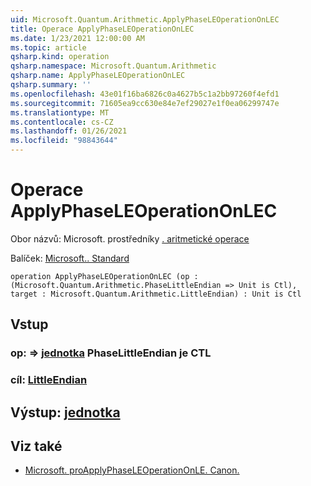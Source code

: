 ```yaml
---
uid: Microsoft.Quantum.Arithmetic.ApplyPhaseLEOperationOnLEC
title: Operace ApplyPhaseLEOperationOnLEC
ms.date: 1/23/2021 12:00:00 AM
ms.topic: article
qsharp.kind: operation
qsharp.namespace: Microsoft.Quantum.Arithmetic
qsharp.name: ApplyPhaseLEOperationOnLEC
qsharp.summary: ''
ms.openlocfilehash: 43e01f16ba6826c0a4627b5c1a2bb97260f4efd1
ms.sourcegitcommit: 71605ea9cc630e84e7ef29027e1f0ea06299747e
ms.translationtype: MT
ms.contentlocale: cs-CZ
ms.lasthandoff: 01/26/2021
ms.locfileid: "98843644"
---
```

# <a name="applyphaseleoperationonlec-operation"></a>Operace ApplyPhaseLEOperationOnLEC

Obor názvů: Microsoft. prostředníky [. aritmetické operace](xref:Microsoft.Quantum.Arithmetic)

Balíček: [Microsoft.. Standard](https://nuget.org/packages/Microsoft.Quantum.Standard)




```qsharp
operation ApplyPhaseLEOperationOnLEC (op : (Microsoft.Quantum.Arithmetic.PhaseLittleEndian => Unit is Ctl), target : Microsoft.Quantum.Arithmetic.LittleEndian) : Unit is Ctl
```


## <a name="input"></a>Vstup

### <a name="op--phaselittleendian--unit--is-ctl"></a>op: [](xref:Microsoft.Quantum.Arithmetic.PhaseLittleEndian) => [jednotka](xref:microsoft.quantum.lang-ref.unit) PhaseLittleEndian je CTL




### <a name="target--littleendian"></a>cíl: [LittleEndian](xref:Microsoft.Quantum.Arithmetic.LittleEndian)





## <a name="output--unit"></a>Výstup: [jednotka](xref:microsoft.quantum.lang-ref.unit)



## <a name="see-also"></a>Viz také

- [Microsoft. proApplyPhaseLEOperationOnLE. Canon.](xref:Microsoft.Quantum.Canon.ApplyPhaseLEOperationOnLE)